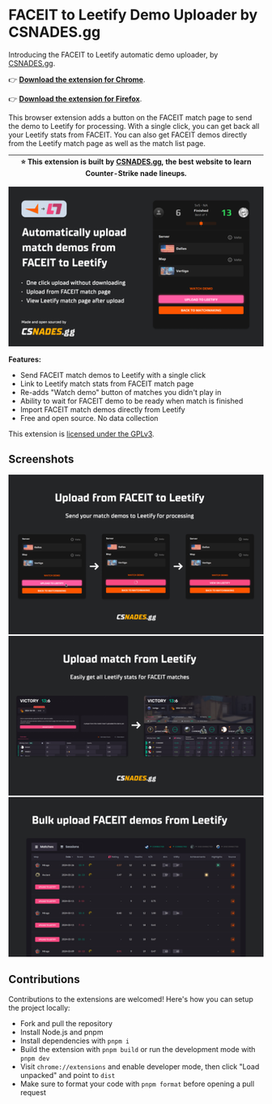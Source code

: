 # FACEIT to Leetify Demo Uploader by CSNADES.gg

Introducing the FACEIT to Leetify automatic demo uploader, by [CSNADES.gg](https://csnades.gg).

👉 [**Download the extension for Chrome**](https://chromewebstore.google.com/detail/faceit-to-leetify-demo-up/jiphjfgegfhcophdoacldbcpakmoacnc).

👉 [**Download the extension for Firefox**](https://addons.mozilla.org/en-US/firefox/addon/faceit-to-leetify/).

This browser extension adds a button on the FACEIT match page to send the demo to Leetify for processing. With a single click, you can get back all your Leetify stats from FACEIT. You can also get FACEIT demos directly from the Leetify match page as well as the match list page.

| ⭐ This extension is built by [CSNADES.gg](https://csnades.gg), the best website to learn Counter-Strike nade lineups. |
| ---------------------------------------------------------------------------------------------------------------------- |

![](.github/Screenshot%201.png)

**Features:**

- Send FACEIT match demos to Leetify with a single click
- Link to Leetify match stats from FACEIT match page
- Re-adds "Watch demo" button of matches you didn't play in
- Ability to wait for FACEIT demo to be ready when match is finished
- Import FACEIT match demos directly from Leetify
- Free and open source. No data collection

This extension is [licensed under the GPLv3](./LICENSE).

## Screenshots

![](.github/Screenshot%202.png)
![](.github/Screenshot%203.png)
![](.github/Screenshot%204.png)

## Contributions

Contributions to the extensions are welcomed! Here's how you can setup the project locally:

- Fork and pull the repository
- Install Node.js and pnpm
- Install dependencies with `pnpm i`
- Build the extension with `pnpm build` or run the development mode with `pnpm dev`
- Visit `chrome://extensions` and enable developer mode, then click "Load unpacked" and point to `dist`
- Make sure to format your code with `pnpm format` before opening a pull request
